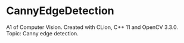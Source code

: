 # CannyEdgeDetection
A1 of Computer Vision. Created with CLion, C++ 11 and OpenCV 3.3.0. Topic: Canny edge detection.
